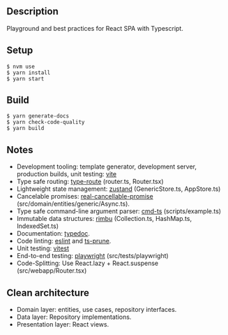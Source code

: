 ## Description

Playground and best practices for React SPA with Typescript.

## Setup

```
$ nvm use
$ yarn install
$ yarn start
```

## Build

```
$ yarn generate-docs
$ yarn check-code-quality
$ yarn build
```

## Notes

-   Development tooling: template generator, development server, production builds, unit testing: [vite](https://vitejs.dev/)
-   Type safe routing: [type-route](https://github.com/zilch/type-route) (router.ts, Router.tsx)
-   Lightweight state management: [zustand](https://github.com/pmndrs/zustand) (GenericStore.ts, AppStore.ts)
-   Cancelable promises: [real-cancellable-promise](https://github.com/srmagura/real-cancellable-promise) (src/domain/entities/generic/Async.ts).
-   Type safe command-line argument parser: [cmd-ts](https://cmd-ts.vercel.app/) (scripts/example.ts)
-   Immutable data structures: [rimbu](https://rimbu.org/) (Collection.ts, HashMap.ts, IndexedSet.ts)
-   Documentation: [typedoc](https://typedoc.org).
-   Code linting: [eslint](https://eslint.org) and [ts-prune](https://github.com/nadeesha/ts-prune).
-   Unit testing: [vitest](https://vitest.dev)
-   End-to-end testing: [playwright](https://playwright.dev) (src/tests/playwright)
-   Code-Splitting: Use React.lazy + React.suspense (src/webapp/Router.tsx)

## Clean architecture

-   Domain layer: entities, use cases, repository interfaces.
-   Data layer: Repository implementations.
-   Presentation layer: React views.
